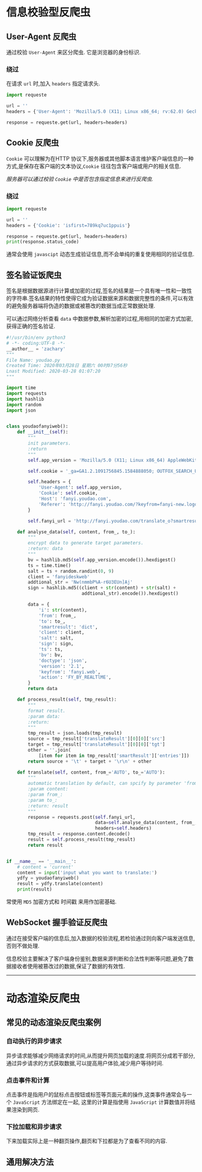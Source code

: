 # 信息校验型反爬虫

## User-Agent 反爬虫

通过校验 `User-Agent` 来区分爬虫. 它是浏览器的身份标识.

### 绕过

在请求 `url` 时,加入 `headers` 指定请求头.

```python
import requeste

url = ''
headers = {'User-Agent': 'Mozilla/5.0 (X11; Linux x86_64; rv:62.0) Gecko/20100202 Firefox/62.0'}

response = requeste.get(url, headers=headers)
```

## Cookie 反爬虫

`Cookie` 可以理解为在HTTP 协议下,服务器或其他脚本语言维护客户端信息的一种方式,是保存在客户端的文本协议,`Cookie` 往往包含客户端或用户的相关信息.

*服务器可以通过校验 `Cookie` 中是否包含指定信息来进行反爬虫.*

### 绕过

```python
import requeste

url = ''
headers = {'Cookie': 'isfirst=789kq7uc1ppuis'}

response = requeste.get(url, headers=headers)
print(response.status_code)
```

通常会使用 `javascipt` 动态生成验证信息,而不会单纯的重复使用相同的验证信息.

## 签名验证饭爬虫

签名是根据数据源进行计算或加密的过程,签名的结果是一个具有唯一性和一致性的字符串.签名结果的特性使得它成为验证数据来源和数据完整性的条件,可以有效的避免服务器端将伪造的数据或被篡改的数据当成正常数据处理.

可以通过网络分析查看 `data` 中数据参数,解析加密的过程,用相同的加密方式加密,获得正确的签名验证.

```python
#!/usr/bin/env python3
# -*- coding:UTF-8 -*-
__author__ = 'zachary'
"""
File Name: youdao.py
Created Time: 2020年03月28日 星期六 00时07分56秒
Lnast Modified: 2020-03-28 01:07:20
"""

import time
import requests
import hashlib
import random
import json


class youdaofanyiweb():
    def __init__(self):
        """
        init parameters.
        :return
        """
        self.app_version = 'Mozilla/5.0 (X11; Linux x86_64) AppleWebKit/537.36 (KHTML, like Gecko) Chrome/80.0.3987.149 Safari/537.36'

        self.cookie = '_ga=GA1.2.1091756845.1584888050; OUTFOX_SEARCH_USER_ID_NCOO=257795495.14613608; OUTFOX_SEARCH_USER_ID="-794258332@10.169.0.83"; _gid=GA1.2.577062243.1585130778; P_INFO=13177310312|1585145091|1|youdaonote|00&99|null&null&null#not_found&null#10#0|&0|null|13177310312; JSESSIONID=aaacSJiU5zytz_pidSCex; ___rl__test__cookies=1585324538971'

        self.headers = {
            'User-Agent': self.app_version,
            'Cookie': self.cookie,
            'Host': 'fanyi.youdao.com',
            'Referer': 'http://fanyi.youdao.com/?keyfrom=fanyi-new.logo',
        }

        self.fanyi_url = 'http://fanyi.youdao.com/translate_o?smartresult=dict&smartresult=rule'

    def analyse_data(self, content, from_, to_):
        """
        encrypt data to generate target parameters.
        :return: data
        """
        bv = hashlib.md5(self.app_version.encode()).hexdigest()
        ts = time.time()
        salt = ts + random.randint(0, 9)
        client = 'fanyideskweb'
        addtional_str = 'Nw(nmmbP%A-r6U3EUn]Aj'
        sign = hashlib.md5((client + str(content) + str(salt) +
                            addtional_str).encode()).hexdigest()

        data = {
            'i': str(content),
            'from': from_,
            'to': to_,
            'smartresult': 'dict',
            'client': client,
            'salt': salt,
            'sign': sign,
            'ts': ts,
            'bv': bv,
            'doctype': 'json',
            'version': '2.1',
            'keyfrom': 'fanyi.web',
            'action': 'FY_BY_REALTlME',
        }
        return data

    def process_result(self, tmp_result):
        """
        format result.
        :param data:
        :return:
        """
        tmp_result = json.loads(tmp_result)
        source = tmp_result['translateResult'][0][0]['src']
        target = tmp_result['translateResult'][0][0]['tgt']
        other = ''.join(
            [item for item in tmp_result['smartResult']['entries']])
        return source + '\t' + target + '\r\n' + other

    def translate(self, content, from_='AUTO', to_='AUTO'):
        """
        automatic translation by default, can spcify by parameter 'from_' and 'to_'.
        :param content:
        :param from_:
        :param to_:
        :return: result
        """
        response = requests.post(self.fanyi_url,
                                 data=self.analyse_data(content, from_, to_),
                                 headers=self.headers)
        tmp_result = response.content.decode()
        result = self.process_result(tmp_result)
        return result


if __name__ == '__main__':
    # content = 'current'
    content = input('input what you want to translate:')
    ydfy = youdaofanyiweb()
    result = ydfy.translate(content)
    print(result)
```

常使用 `MD5` 加密方式和 时间戳 来用作加密基础.

## WebSocket 握手验证反爬虫

通过在接受客户端的信息后,加入数据的校验流程,若检验通过则向客户端发送信息,否则不做处理.

信息校验主要解决了客户端身份鉴别,数据来源判断和合法性判断等问题,避免了数据接收者使用被篡改过的数据,保证了数据的有效性.

---

# 动态渲染反爬虫

## 常见的动态渲染反爬虫案例

### 自动执行的异步请求

异步请求能够减少网络请求的时间,从而提升网页加载的速度.将网页分成若干部分,通过异步请求的方式获取数据,可以提高用户体验,减少用户等待时间.

### 点击事件和计算

点击事件是指用户的鼠标点击按钮或标签等页面元素的操作,这类事件通常会与一个 `JavaScript` 方法绑定在一起, 这里的计算是指使用 `JavaScript` 计算数值并将结果渲染到网页.

### 下拉加载和异步请求

下来加载实际上是一种翻页操作,翻页和下拉都是为了查看不同的内容.

## 通用解决方法


